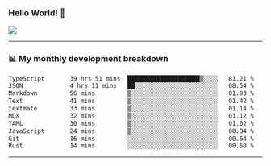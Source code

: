 ### Hello World! 👋

<a>
  <img align="center" src="https://github-readme-stats.vercel.app/api?username=megatunger&count_private=true&include_all_commits=true&bg_color=30,56CCF2,2F80ED&title_color=fff&text_color=fff" />
</a>

------
### 📊 My monthly development breakdown

<!--START_SECTION:waka-->

```txt
TypeScript       39 hrs 51 mins  ████████████████████▒░░░░   81.21 %
JSON             4 hrs 11 mins   ██░░░░░░░░░░░░░░░░░░░░░░░   08.54 %
Markdown         56 mins         ▒░░░░░░░░░░░░░░░░░░░░░░░░   01.93 %
Text             41 mins         ▒░░░░░░░░░░░░░░░░░░░░░░░░   01.42 %
textmate         33 mins         ▒░░░░░░░░░░░░░░░░░░░░░░░░   01.14 %
MDX              32 mins         ▒░░░░░░░░░░░░░░░░░░░░░░░░   01.12 %
YAML             30 mins         ▒░░░░░░░░░░░░░░░░░░░░░░░░   01.02 %
JavaScript       24 mins         ▒░░░░░░░░░░░░░░░░░░░░░░░░   00.84 %
Git              16 mins         ░░░░░░░░░░░░░░░░░░░░░░░░░   00.54 %
Rust             14 mins         ░░░░░░░░░░░░░░░░░░░░░░░░░   00.50 %
```

<!--END_SECTION:waka-->

------
